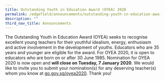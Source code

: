 ```yaml
---
title: Outstanding Youth in Education Award (OYEA) 2020
permalink: /edgefield/announcements/outstanding-youth-in-education-award-oyea-2020/
description: ""
third_nav_title: Announcements
---
```

The Outstanding Youth in Education Award (OYEA) seeks to recognise excellent young teachers for their youthful idealism, energy, enthusiasm and active involvement in the development of youths. Educators who are 35 years and younger are eligible for the award. For OYEA 2020, it is open to educators who are born on or after 30 June 1985. Nomination for OYEA 2020 is now open and **will close on Tuesday, 7 January 2020**. We would like to invite you to submit your nomination(s) for any deserving teacher(s) whom you know at [go.gov.sg/oyea2020](http://go.gov.sg/oyea2020). Thank you!